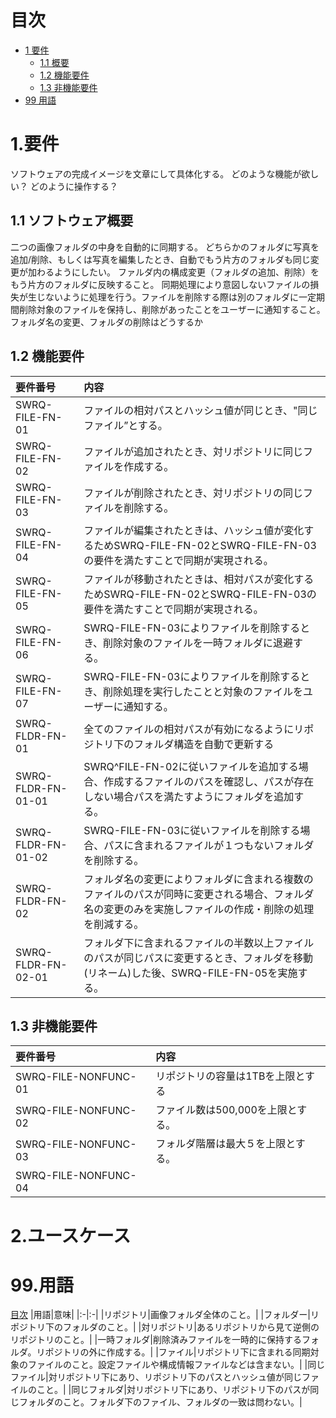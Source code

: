 <!-- 目次 -->
<a id="Index"></a>
# 目次
- [1 要件](#1要件)
    - [1.1 概要](#1-1概要)
    - [1.2 機能要件](#1-2機能要件)
    - [1.3 非機能要件](#1-3非機能要件)
- [99 用語](#99用語)



# 1.要件　<a id="1要件"></a>
ソフトウェアの完成イメージを文章にして具体化する。
どのような機能が欲しい？
どのように操作する？

## 1.1 ソフトウェア概要 <a id="1-1概要"></a>
二つの画像フォルダの中身を自動的に同期する。
どちらかのフォルダに写真を追加/削除、もしくは写真を編集したとき、自動でもう片方のフォルダも同じ変更が加わるようにしたい。
ファルダ内の構成変更（フォルダの追加、削除）をもう片方のフォルダに反映すること。
同期処理により意図しないファイルの損失が生じないように処理を行う。ファイルを削除する際は別のフォルダに一定期間削除対象のファイルを保持し、削除があったことをユーザーに通知すること。
フォルダ名の変更、フォルダの削除はどうするか

## 1.2 機能要件 <a id="1-2機能要件"></a>

|要件番号|内容|
|:-|:-|
|SWRQ-FILE-FN-01|ファイルの相対パスとハッシュ値が同じとき、"同じファイル”とする。|
|SWRQ-FILE-FN-02|ファイルが追加されたとき、対リポジトリに同じファイルを作成する。|
|SWRQ-FILE-FN-03|ファイルが削除されたとき、対リポジトリの同じファイルを削除する。|
|SWRQ-FILE-FN-04|ファイルが編集されたときは、ハッシュ値が変化するためSWRQ-FILE-FN-02とSWRQ-FILE-FN-03の要件を満たすことで同期が実現される。|
|SWRQ-FILE-FN-05|ファイルが移動されたときは、相対パスが変化するためSWRQ-FILE-FN-02とSWRQ-FILE-FN-03の要件を満たすことで同期が実現される。|
|SWRQ-FILE-FN-06|SWRQ-FILE-FN-03によりファイルを削除するとき、削除対象のファイルを一時フォルダに退避する。|
|SWRQ-FILE-FN-07|SWRQ-FILE-FN-03によりファイルを削除するとき、削除処理を実行したことと対象のファイルをユーザーに通知する。|
|SWRQ-FLDR-FN-01|全てのファイルの相対パスが有効になるようにリポジトリ下のフォルダ構造を自動で更新する|
|SWRQ-FLDR-FN-01-01|SWRQ^FILE-FN-02に従いファイルを追加する場合、作成するファイルのパスを確認し、パスが存在しない場合パスを満たすようにフォルダを追加する。|
|SWRQ-FLDR-FN-01-02|SWRQ-FILE-FN-03に従いファイルを削除する場合、パスに含まれるファイルが１つもないフォルダを削除する。|
|SWRQ-FLDR-FN-02|フォルダ名の変更によりフォルダに含まれる複数のファイルのパスが同時に変更される場合、フォルダ名の変更のみを実施しファイルの作成・削除の処理を削減する。|
|SWRQ-FLDR-FN-02-01|フォルダ下に含まれるファイルの半数以上ファイルのパスが同じパスに変更するとき、フォルダを移動(リネーム)した後、SWRQ-FILE-FN-05を実施する。|

## 1.3 非機能要件 <a id="1-3非機能要件"></a>
|要件番号|内容|
|:-|:-|
|SWRQ-FILE-NONFUNC-01|リポジトリの容量は1TBを上限とする|
|SWRQ-FILE-NONFUNC-02|ファイル数は500,000を上限とする。|
|SWRQ-FILE-NONFUNC-03|フォルダ階層は最大５を上限とする。|
|SWRQ-FILE-NONFUNC-04||


# 2.ユースケース <a id="2ユースケース"></a>




# 99.用語

[目次](#Index)
|用語|意味|
|:-|:-|
|リポジトリ|画像フォルダ全体のこと。|
|フォルダー|リポジトリ下のフォルダのこと。|
|対リポジトリ|あるリポジトリから見て逆側のリポジトリのこと。|
|一時フォルダ|削除済みファイルを一時的に保持するフォルダ。リポジトリの外に作成する。|
|ファイル|リポジトリ下に含まれる同期対象のファイルのこと。設定ファイルや構成情報ファイルなどは含まない。|
|同じファイル|対リポジトリ下にあり、リポジトリ下のパスとハッシュ値が同じファイルのこと。|
|同じフォルダ|対リポジトリ下にあり、リポジトリ下のパスが同じフォルダのこと。フォルダ下のファイル、フォルダの一致は問わない。|
